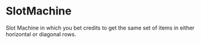# SlotMachine
Slot Machine in which you bet credits to get the same set of items in either horizontal or diagonal rows.
